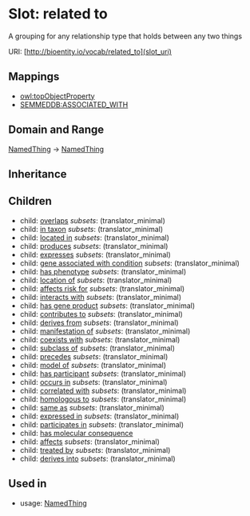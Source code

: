 # Slot: related to


A grouping for any relationship type that holds between any two things

URI: [http://bioentity.io/vocab/related_to](slot_uri)
## Mappings

 * [owl:topObjectProperty](http://purl.obolibrary.org/obo/owl_topObjectProperty)
 * [SEMMEDDB:ASSOCIATED_WITH](http://purl.obolibrary.org/obo/SEMMEDDB_ASSOCIATED_WITH)
## Domain and Range

[NamedThing](NamedThing.md) -> [NamedThing](NamedThing.md)
## Inheritance

## Children

 *  child: [overlaps](overlaps.md) *subsets*: (translator_minimal)
 *  child: [in taxon](in_taxon.md) *subsets*: (translator_minimal)
 *  child: [located in](located_in.md) *subsets*: (translator_minimal)
 *  child: [produces](produces.md) *subsets*: (translator_minimal)
 *  child: [expresses](expresses.md) *subsets*: (translator_minimal)
 *  child: [gene associated with condition](gene_associated_with_condition.md) *subsets*: (translator_minimal)
 *  child: [has phenotype](has_phenotype.md) *subsets*: (translator_minimal)
 *  child: [location of](location_of.md) *subsets*: (translator_minimal)
 *  child: [affects risk for](affects_risk_for.md) *subsets*: (translator_minimal)
 *  child: [interacts with](interacts_with.md) *subsets*: (translator_minimal)
 *  child: [has gene product](has_gene_product.md) *subsets*: (translator_minimal)
 *  child: [contributes to](contributes_to.md) *subsets*: (translator_minimal)
 *  child: [derives from](derives_from.md) *subsets*: (translator_minimal)
 *  child: [manifestation of](manifestation_of.md) *subsets*: (translator_minimal)
 *  child: [coexists with](coexists_with.md) *subsets*: (translator_minimal)
 *  child: [subclass of](subclass_of.md) *subsets*: (translator_minimal)
 *  child: [precedes](precedes.md) *subsets*: (translator_minimal)
 *  child: [model of](model_of.md) *subsets*: (translator_minimal)
 *  child: [has participant](has_participant.md) *subsets*: (translator_minimal)
 *  child: [occurs in](occurs_in.md) *subsets*: (translator_minimal)
 *  child: [correlated with](correlated_with.md) *subsets*: (translator_minimal)
 *  child: [homologous to](homologous_to.md) *subsets*: (translator_minimal)
 *  child: [same as](same_as.md) *subsets*: (translator_minimal)
 *  child: [expressed in](expressed_in.md) *subsets*: (translator_minimal)
 *  child: [participates in](participates_in.md) *subsets*: (translator_minimal)
 *  child: [has molecular consequence](has_molecular_consequence.md)
 *  child: [affects](affects.md) *subsets*: (translator_minimal)
 *  child: [treated by](treated_by.md) *subsets*: (translator_minimal)
 *  child: [derives into](derives_into.md) *subsets*: (translator_minimal)
## Used in

 *  usage: [NamedThing](NamedThing.md)

